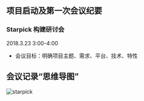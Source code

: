 ## 项目启动及第一次会议纪要

### Starpick 构建研讨会

2018.3.23 3:00-4:00

* 会议目标：明确项目主题、需求、平台、技术、特性

## 会议记录“思维导图”

![starpick](./img/starpick.png)
